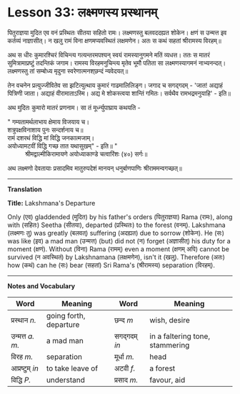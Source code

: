 # Lesson 33: लक्ष्मणस्य प्रस्थानम्

पितुराज्ञया मुदित एव वनं प्रस्थितः सीतया सहितो रामः। लक्ष्मणस्तु बलवददह्यत शोकेन। क्षणं स उन्मत्त इव कर्तव्यं नाज्ञासीत्। न खलु रामं विना क्षणमप्यवस्थितं लक्षमणेन। अतः स कथं सहतां श्रीरामस्य विरहम्॥

अथ स धीरः कुमारश्चिरं विचिन्त्य गत्यन्तरमपश्यन् स्वयं रामस्यानुगमने मतिं व्यधत्त। ततः स मातरं सुमित्रामाप्रष्टुं तदन्तिकं जगाम। रामस्य विरहमनुचिन्त्य मृतेव भूमौ पतिता सा लक्ष्मणस्यागमनं नाभ्यनन्दत्। लक्ष्मणस्तु तां सम्बोध्य मृदुना स्वरेणात्मनश्‌छन्दं न्यवेदयत्‌॥

तेन वचनेन प्रत्युज्जीवितेव सा झटित्युत्थाय कुमारं गाढमालिलिङ्ग। जगाद च सगद्गदम् - 'जात! अद्याहं पित्रिणी जाता। अद्याहं वीरामाताऽस्मि। अद्य मे शोकस्त्वया शान्तिं गमितः। सर्वथैव रामभद्रमनुयाहि' - इति॥

अथ मुदितः कुमारो मातरं प्रणनाम। सा तं मूर्ध्न्युपाघ्राय कथयति - 

"
गम्यतामर्थलाभाय क्षेमाय विजयाय च। <br>
शत्रुपक्षविनाशाय पुनः सन्दर्शनाय च॥ <br>
रामं दशरथं विद्धि मां विद्धि जनकात्मजाम्। <br>
अयोध्यामटवीं विद्धि गच्छ तात यथासुखम्" - इति॥
"<Br>
&nbsp; &nbsp; &nbsp; &nbsp; &nbsp; श्रीमद्वाल्मीकिरामायणे अयोध्याकाण्डे चत्वारिंशः (४०) सर्गः॥

अथ लक्ष्मणो देवतायाः प्रसादमिव मातुरुपदेशं मानयन् धनुर्बाणपाणिः श्रीराममन्वगच्छत्॥

---

**Translation**

**Title:** Lakshmana's Departure

Only (एव) gladdended (मुदित) by his father's orders (पितुराज्ञया) Rama (रामः), along with (सहितः) Seetha (सीतया), departed (प्रस्थितः) to the forest (वनम्). Lakshmana (लक्ष्मणः तु) was greatly (बलवत्) suffering (अदह्यत) due to sorrow (शोकेन). He (सः) was like (इव) a mad man (उन्मत्त) (but) did not (न) forget (अज्ञासीत्) his duty for a moment (क्षणं). Without (विना) Rama (रामम्) even a moment (क्षणम् अपि) cannot be survived (न अवस्थितं) by Lakshnamana (लक्षमणेन), isn't it (खलु). Therefore (अतः) how (कथं) can he (सः) bear (सहतां) Sri Rama's (श्रीरामस्य) separation (विरहम्).

---

**Notes and Vocabulary**

| **Word** | **Meaning** | **Word** | **Meaning** |  
| --- | --- | --- | --- |
| प्रस्थान *n.* | going forth, departure | छन्द *m* | wish, desire |
| उन्मत्त *a. m.* | a mad man | सगद्गदम् *in* | in a faltering tone, stammering |
| विरह *m.* | separation | मूर्धा *m.* | head |
| आप्रष्टुम् *in* | to take leave of | अटवी *f.* | a forest |
| विद्धि *P.* | understand | प्रसाद *m.* | favour, aid | 